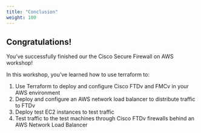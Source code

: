```yaml
---
title: "Conclusion"
weight: 100
---
```

## Congratulations!
You’ve successfully finished our the Cisco Secure Firewall on AWS workshop!

In this workshop, you’ve learned how to use terraform to:

1. Use Terraform to deploy and configure Cisco FTDv and FMCv in your AWS environment
2. Deploy and configure an AWS network load balancer to distribute traffic to FTDv
3. Deploy test EC2 instances to test traffic
4. Test traffic to the test machines through Cisco FTDv firewalls behind an AWS Network Load Balancer